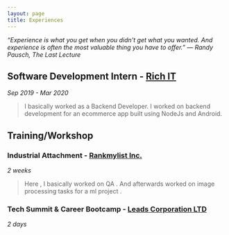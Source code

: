 ```yaml
---
layout: page
title: Experiences
---
```


<p class="message">
 <i>“Experience is what you get when you didn't get what you wanted. And experience is often the most valuable thing you have to offer.” 
― Randy Pausch, The Last Lecture</i>
</p>

## Software Development Intern - [Rich IT]() 

*Sep 2019 - Mar 2020*

> I basically worked as a Backend Developer. I worked on backend development for an ecommerce app built using NodeJs and Android.

## Training/Workshop 

### Industrial Attachment - [Rankmylist Inc.](https://www.rankmylist.com/) 
*2 weeks*
> Here , I basically worked on QA . And afterwards worked on image processing tasks for a ml project . 

### Tech Summit & Career Bootcamp - [Leads Corporation LTD](https://www.leads.com.bd) 
*2 days*
